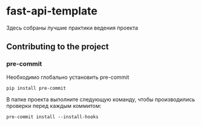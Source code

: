 # fast-api-template

Здесь собраны лучшие практики ведения проекта

## Contributing to the project

### pre-commit

Необходимо глобально установить pre-commit

```shell
pip install pre-commit
```

В папке проекта выполните следующую команду, чтобы производились проверки перед каждым коммитом:

```shell
pre-commit install --install-hooks
```
